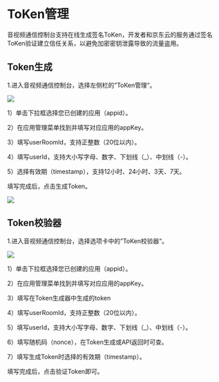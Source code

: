 # ToKen管理

音视频通信控制台支持在线生成签名ToKen，开发者和京东云的服务通过签名ToKen验证建立信任关系，以避免加密密钥泄露导致的流量盗用。

## Token生成

1.进入音视频通信控制台，选择左侧栏的”ToKen管理“。

![](https://github.com/jdcloudcom/cn/blob/cn-Real-Time-Communication/image/Real-Time-Communicat/token%E7%AE%A1%E7%90%86-1.png)

1）单击下拉框选择您已创建的应用（appid）。

2）在应用管理菜单找到并填写对应应用的appKey。

3）填写userRoomId，支持正整数（20位以内）。

4）填写userId，支持大小写字母、数字、下划线（_）、中划线（-）。

5）选择有效期（timestamp），支持12小时、24小时、3天、7天。

填写完成后，点击生成Token。

![](https://github.com/jdcloudcom/cn/blob/cn-Real-Time-Communication/image/Real-Time-Communicat/RTC-ToKen%E7%94%9F%E6%88%90%E7%BB%93%E6%9E%9C.png)

## Token校验器

1.进入音视频通信控制台，选择选项卡中的”ToKen校验器“。

![](https://github.com/jdcloudcom/cn/blob/cn-Real-Time-Communication/image/Real-Time-Communicat/RTC-token%E6%A0%A1%E9%AA%8C%E5%99%A8.png)

1）单击下拉框选择您已创建的应用（appid）。

2）在应用管理菜单找到并填写对应应用的appKey。

3）填写在Token生成器中生成的token

4）填写userRoomId，支持正整数（20位以内）。

5）填写userId，支持大小写字母、数字、下划线（_）、中划线（-）。

6）填写随机码（nonce），在Token生成或API返回时可查。

7）填写生成Token时选择的有效期（timestamp）。

填写完成后，点击验证Token即可。
